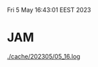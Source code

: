 Fri  5 May 16:43:01 EEST 2023
# JAM
<a href='./cache/202305/05_16.log'>./cache/202305/05_16.log</a>
